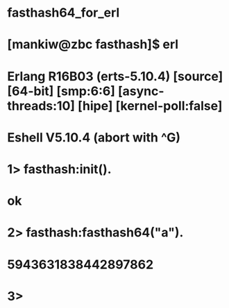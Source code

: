 # fasthash64_for_erl

# [mankiw@zbc fasthash]$ erl
# Erlang R16B03 (erts-5.10.4) [source] [64-bit] [smp:6:6] [async-threads:10] [hipe] [kernel-poll:false]

# Eshell V5.10.4  (abort with ^G)
# 1> fasthash:init().
# ok
# 2> fasthash:fasthash64("a").
# 5943631838442897862
# 3> 
